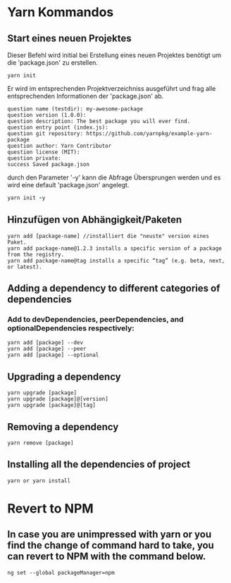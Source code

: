 # Yarn Kommandos

## Start eines neuen Projektes
Dieser Befehl wird initial bei Erstellung eines neuen Projektes benötigt um die 'package.json' zu erstellen. 
```
yarn init

```
Er wird im entsprechenden Projektverzeichniss ausgeführt und frag alle entsprechenden Informationen der 'package.json' ab.
```
question name (testdir): my-awesome-package
question version (1.0.0):
question description: The best package you will ever find.
question entry point (index.js):
question git repository: https://github.com/yarnpkg/example-yarn-package
question author: Yarn Contributor
question license (MIT):
question private:
success Saved package.json
```

durch den Parameter '-y' kann die Abfrage Übersprungen werden und es wird eine default 'package.json' angelegt.

```ruby
yarn init -y

```

## Hinzufügen von Abhängigkeit/Paketen
```
yarn add [package-name] //installiert die "neuste" version eines Paket.
yarn add package-name@1.2.3 installs a specific version of a package from the registry.
yarn add package-name@tag installs a specific “tag” (e.g. beta, next, or latest).
```
## Adding a dependency to different categories of dependencies

### Add to devDependencies, peerDependencies, and optionalDependencies respectively:
```
yarn add [package] --dev
yarn add [package] --peer
yarn add [package] --optional
```
## Upgrading a dependency
```
yarn upgrade [package]
yarn upgrade [package]@[version]
yarn upgrade [package]@[tag]
```
## Removing a dependency
```
yarn remove [package]
```
## Installing all the dependencies of project
```
yarn or yarn install
```
# Revert to NPM
## In case you are unimpressed with yarn or you find the change of command hard to take, you can revert to NPM with the command below.
```
ng set --global packageManager=npm
 ```